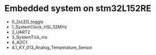 # Embedded system on stm32L152RE
- 0_2xLED_toggle
- 1_SystemClock_HSI_32MHz
- 2_UART2
- 3_SystemTick_ms
- 4_ADC1
 - 4.1_KY_013_Analog_Temperature_Sensor
